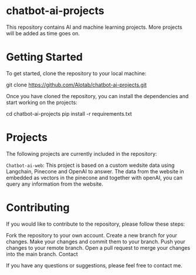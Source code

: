 # chatbot-ai-projects


This repository contains AI and machine learning projects. More projects will be added as time goes on.

# Getting Started 
To get started, clone the repository to your local machine:

git clone https://github.com/Alotab/chatbot-ai-projects.git

Once you have cloned the repository, you can install the dependencies and start working on the projects:

cd chatbot-ai-projects
pip install -r requirements.txt



# Projects
The following projects are currently included in the repository:

`Chatbot-ai-web`: This project is based on a custom wedsite data using Langchain, Pinecone and OpenAI to answer. The data from the website in embedded as vectors in the pinecone and together with openAI, you can query any information from the website.


# Contributing
If you would like to contribute to the repository, please follow these steps:

Fork the repository to your own account.
Create a new branch for your changes.
Make your changes and commit them to your branch.
Push your changes to your remote branch.
Open a pull request to merge your changes into the main branch.
Contact

If you have any questions or suggestions, please feel free to contact me.

